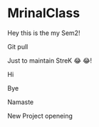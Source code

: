 # MrinalClass

Hey this is the my Sem2!

Git pull

Just to maintain StreK 😂 😂!

Hi

Bye

Namaste

New Project openeing